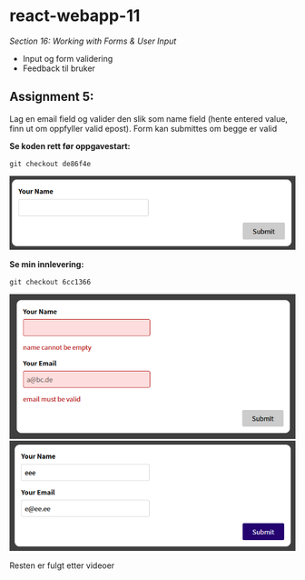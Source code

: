 # react-webapp-11
*Section 16: Working with Forms & User Input*

- Input og form validering
- Feedback til bruker

## Assignment 5:
Lag en email field og valider den slik som name field (hente entered value, finn ut om oppfyller valid epost). Form kan submittes om begge er valid

**Se koden rett før oppgavestart:**
```
git checkout de86f4e
```
![app](assets/app-2021-05-14-130449.png)

**Se min innlevering:**
```
git checkout 6cc1366
```
![app](assets/app-2021-05-14-171745.png)
![app](assets/app-2021-05-14-171900.png)

<!--
## Challenge:
Apply what we've learned. SimpleInput validerer nå hver input ved hjelp av generisk custom hook. Gjør nå det samme på BasicForm, som bare rendrer en HTML-form på dette punktet.

**Se startkoden**
```
git checkout 0c40aa8
```
src/components/BasicForm.js

![app](assets/app-2021-05-17-133214.png)
BasicForm
-->

Resten er fulgt etter videoer